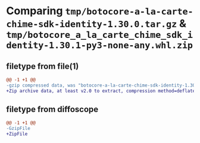 # Comparing `tmp/botocore-a-la-carte-chime-sdk-identity-1.30.0.tar.gz` & `tmp/botocore_a_la_carte_chime_sdk_identity-1.30.1-py3-none-any.whl.zip`

## filetype from file(1)

```diff
@@ -1 +1 @@
-gzip compressed data, was "botocore-a-la-carte-chime-sdk-identity-1.30.0.tar", last modified: Tue Jul  4 01:44:21 2023, max compression
+Zip archive data, at least v2.0 to extract, compression method=deflate
```

## filetype from diffoscope

```diff
@@ -1 +1 @@
-GzipFile
+ZipFile
```

